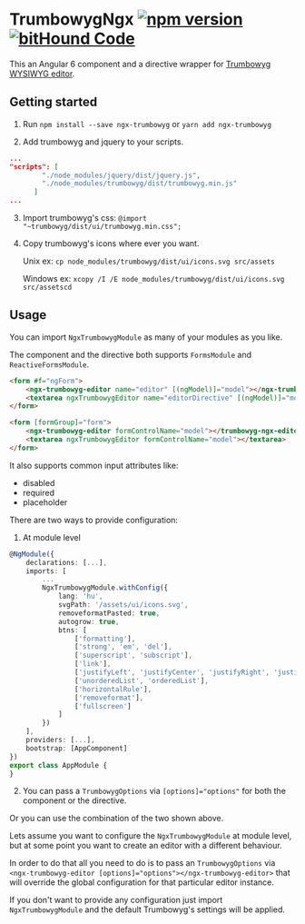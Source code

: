 # TrumbowygNgx [![npm version](https://badge.fury.io/js/trumbowyg-ngx.svg)](https://badge.fury.io/js/trumbowyg-ngx) [![bitHound Code](https://www.bithound.io/github/wermerb/trumbowyg-ngx/badges/code.svg)](https://www.bithound.io/github/wermerb/trumbowyg-ngx)

This an Angular 6 component and a directive wrapper for [Trumbowyg WYSIWYG editor](https://alex-d.github.io/Trumbowyg/).

## Getting started

1.  Run `npm install --save ngx-trumbowyg` or `yarn add ngx-trumbowyg`

2.  Add trumbowyg and jquery to your scripts.

```json
...
"scripts": [
        "./node_modules/jquery/dist/jquery.js",
        "./node_modules/trumbowyg/dist/trumbowyg.min.js"
      ]
...
```

3.  Import trumbowyg's css: `@import "~trumbowyg/dist/ui/trumbowyg.min.css";`

4.  Copy trumbowyg's icons where ever you want.

    Unix ex: `cp node_modules/trumbowyg/dist/ui/icons.svg src/assets`

    Windows ex: `xcopy /I /E node_modules/trumbowyg/dist/ui/icons.svg src/assetscd`

## Usage

You can import `NgxTrumbowygModule` as many of your modules as you like.

The component and the directive both supports `FormsModule` and `ReactiveFormsModule`.

```html
<form #f="ngForm">
    <ngx-trumbowyg-editor name="editor" [(ngModel)]="model"></ngx-trumbowyg-editor>
    <textarea ngxTrumbowygEditor name="editorDirective" [(ngModel)]="model"></textarea>
</form>
```

```html
<form [formGroup]="form">
    <ngx-trumbowyg-editor formControlName="model"></trumbowyg-ngx-editor>
    <textarea ngxTrumbowygEditor formControlName="model"></textarea>
</form>
```

It also supports common input attributes like:

- disabled
- required
- placeholder

There are two ways to provide configuration:

1.  At module level

```typescript
@NgModule({
    declarations: [...],
    imports: [
        ...
        NgxTrumbowygModule.withConfig({
            lang: 'hu',
            svgPath: '/assets/ui/icons.svg',
            removeformatPasted: true,
            autogrow: true,
            btns: [
                ['formatting'],
                ['strong', 'em', 'del'],
                ['superscript', 'subscript'],
                ['link'],
                ['justifyLeft', 'justifyCenter', 'justifyRight', 'justifyFull'],
                ['unorderedList', 'orderedList'],
                ['horizontalRule'],
                ['removeformat'],
                ['fullscreen']
            ]
        })
    ],
    providers: [...],
    bootstrap: [AppComponent]
})
export class AppModule {
}
```

2.  You can pass a `TrumbowygOptions` via `[options]="options"` for both the component or the directive.

Or you can use the combination of the two shown above.

Lets assume you want to configure the `NgxTrumbowygModule` at module level, but at some point you want to create an editor with a different behaviour.

In order to do that all you need to do is to pass an `TrumbowygOptions` via `<ngx-trumbowyg-editor [options]="options"></ngx-trumbowyg-editor>` that will override the global configuration for that particular editor instance.

If you don't want to provide any configuration just import `NgxTrumbowygModule` and the default Trumbowyg's settings will be applied.

